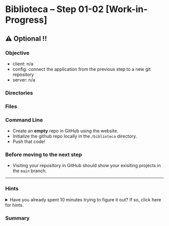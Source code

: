 # Biblioteca – Step 01-02 [Work-in-Progress]
## ⚠️ Optional !!

### Objective
* client: n/a
* config: connect the application from the previous step to a new git repository
* server: n/a

### Directories


### Files


### Command Line
* Create an __empty__ repo in GitHub using the website.
* Initialize the github repo locally in the `/biblioteca` directory.
* Push that code!

### Before moving to the next step
* Visiting your repository in GitHub should show your exisiting projects in the `main` branch.

___

### Hints
<details>
  <summary>Have you already spent 10 minutes trying to figure it out? If so, click here for hints.</summary>

After you create an __empty__ repository in GitHub, follow the provided instructions for initializing and pushing your code.   
```bash
git init
git add *
git commit -m "first commit"
git branch -M main
git remote add origin https://github.com/<your repo here>.git
git push -u origin main
```      
</details>

### Summary


